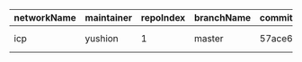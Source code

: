 | networkName | maintainer | repoIndex | branchName | commitId1 | commitId2 | keyfile                                                       | compareURL                                                                                                     |
| ----------- | ---------- | --------- | ---------- | --------- | --------- | ------------------------------------------------------------- | -------------------------------------------------------------------------------------------------------------- |
| icp         | yushion    | 1         | master     | 57ace6c5  | f45e698b  | ./rs/rosetta-api/icp_ledger/proto/ic_ledger/pb/v1/types.proto | [link](https://github.com/yushion-safulet/weekly-update/compare/icp_master_1_57ace6c5...icp_master_1_f45e698b) |

